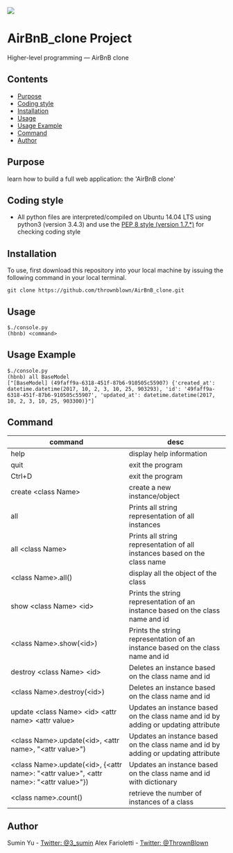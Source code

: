 <img src="https://www.holbertonschool.com/holberton-logo-twitter-card.png">

# AirBnB_clone Project
Higher-level programming ― AirBnB clone

## Contents
* [Purpose](https://github.com/sumin3/AirBnB_clone#Purpose)
* [Coding style](https://github.com/sumin3/AirBnB_clone#Coding-style)
* [Installation](https://github.com/sumin3/AirBnB_clone#installation)
* [Usage](https://github.com/sumin3/AirBnB_clone#usage)
* [Usage Example](https://github.com/sumin3/AirBnB_clone#Usage-Example)
* [Command](https://github.com/sumin3/AirBnB_clone#Command)
* [Author](https://github.com/sumin3/AirBnB_clone#author)
## Purpose
learn how to build a full web application: the 'AirBnB clone'

## Coding style
- All python files are interpreted/compiled on Ubuntu 14.04 LTS using python3 (version 3.4.3) and use the [PEP 8 style (version 1.7.*)](https://github.com/PyCQA/pycodestyle) for checking coding style

## Installation
To use, first download this repository into your local machine by issuing the following command in your local terminal. 
```
git clone https://github.com/thrownblown/AirBnB_clone.git
```
## Usage 
```
$./console.py 
(hbnb) <command>
```
## Usage Example
```
$./console.py 
(hbnb) all BaseModel
["[BaseModel] (49faff9a-6318-451f-87b6-910505c55907) {'created_at': datetime.datetime(2017, 10, 2, 3, 10, 25, 903293), 'id': '49faff9a-6318-451f-87b6-910505c55907', 'updated_at': datetime.datetime(2017, 10, 2, 3, 10, 25, 903300)}"]
```

## Command
command | desc
--- | ---
help | display help information
quit | exit the program
Ctrl+D | exit the program
create \<class Name\> | create a new instance/object
all | Prints all string representation of all instances
all \<class Name\> | Prints all string representation of all instances based on the class name
\<class Name\>.all() | display all the object of the class
show \<class Name\> \<id\> | Prints the string representation of an instance based on the class name and id
\<class Name\>.show(\<id\>) | Prints the string representation of an instance based on the class name and id
destroy \<class Name\> \<id\> | Deletes an instance based on the class name and id
\<class Name\>.destroy(\<id\>) | Deletes an instance based on the class name and id
update \<class Name\> \<id\> \<attr name\> \<attr value\> | Updates an instance based on the class name and id by adding or updating attribute
\<class Name\>.update(\<id\>, \<attr name\>, "\<attr value\>") | Updates an instance based on the class name and id by adding or updating attribute
\<class Name\>.update(\<id\>, {\<attr name\>: "\<attr value\>", \<attr name\>: "\<attr value\>"}) | Updates an instance based on the class name and id with dictionary
\<class name\>.count() | retrieve the number of instances of a class

## Author
Sumin Yu - [Twitter: @3_sumin](https://twitter.com/3_sumin)
Alex Farioletti - [Twitter: @ThrownBlown](https://twitter.com/ThrownBlown)